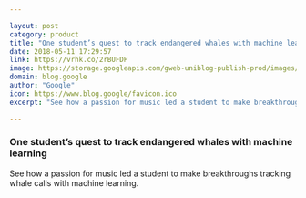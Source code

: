 ```yaml
---

layout: post
category: product
title: "One student’s quest to track endangered whales with machine learning"
date: 2018-05-11 17:29:57
link: https://vrhk.co/2rBUFDP
image: https://storage.googleapis.com/gweb-uniblog-publish-prod/images/SOUNDWAVES_KEYWORD_HERO_01.max-2800x2800.jpg
domain: blog.google
author: "Google"
icon: https://www.blog.google/favicon.ico
excerpt: "See how a passion for music led a student to make breakthroughs tracking whale calls with machine learning."

---
```


### One student’s quest to track endangered whales with machine learning

See how a passion for music led a student to make breakthroughs tracking whale calls with machine learning.
